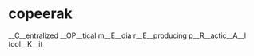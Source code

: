 copeerak
========

__C__entralized __OP__tical m__E__dia r__E__producing p__R__actic__A__l tool__K__it

